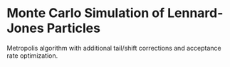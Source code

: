 Monte Carlo Simulation of Lennard-Jones Particles
=====
Metropolis algorithm with additional tail/shift corrections and acceptance rate optimization.
